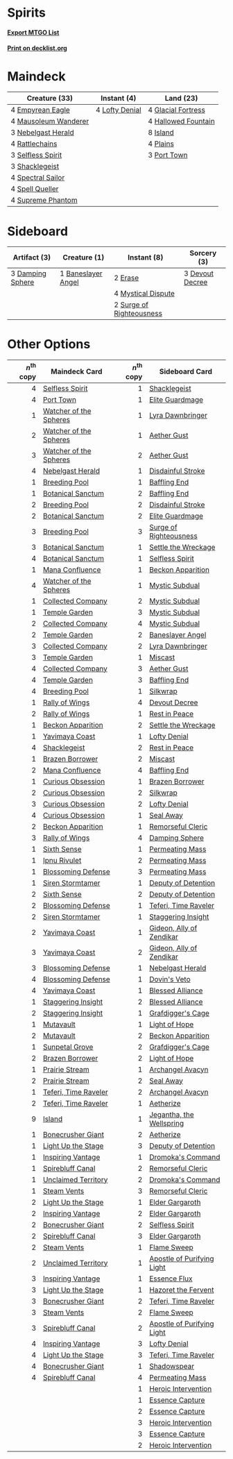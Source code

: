 # Spirits

#### [Export MTGO List](../collection/Spirits/Spirits.txt)
#### [Print on decklist.org](http://decklist.org/?deckmain=4%09Empyrean%20Eagle%0A4%09Glacial%20Fortress%0A4%09Hallowed%20Fountain%0A8%09Island%0A4%09Lofty%20Denial%0A4%09Mausoleum%20Wanderer%0A3%09Nebelgast%20Herald%0A4%09Plains%0A3%09Port%20Town%0A4%09Rattlechains%0A3%09Selfless%20Spirit%0A3%09Shacklegeist%0A4%09Spectral%20Sailor%0A4%09Spell%20Queller%0A4%09Supreme%20Phantom&deckside=1%09Baneslayer%20Angel%0A3%09Damping%20Sphere%0A3%09Devout%20Decree%0A2%09Erase%0A4%09Mystical%20Dispute%0A2%09Surge%20of%20Righteousness)
# Maindeck

|                                         Creature (33)                                         |                                       Instant (4)                                       |                                          Land (23)                                          |
|-----------------------------------------------------------------------------------------------|-----------------------------------------------------------------------------------------|---------------------------------------------------------------------------------------------|
|4 [Empyrean Eagle](http://gatherer.wizards.com/Pages/Card/Details.aspx?multiverseid=466962)    |4 [Lofty Denial](http://gatherer.wizards.com/Pages/Card/Details.aspx?multiverseid=485379)|4 [Glacial Fortress](http://gatherer.wizards.com/Pages/Card/Details.aspx?multiverseid=190562)|
|4 [Mausoleum Wanderer](http://gatherer.wizards.com/Pages/Card/Details.aspx?multiverseid=414364)|                                                                                         |4 [Hallowed Fountain](http://gatherer.wizards.com/Pages/Card/Details.aspx?multiverseid=97071)|
|3 [Nebelgast Herald](http://gatherer.wizards.com/Pages/Card/Details.aspx?multiverseid=414366)  |                                                                                         |8 [Island](http://gatherer.wizards.com/Pages/Card/Details.aspx?multiverseid=439857)          |
|4 [Rattlechains](http://gatherer.wizards.com/Pages/Card/Details.aspx?multiverseid=409824)      |                                                                                         |4 [Plains](http://gatherer.wizards.com/Pages/Card/Details.aspx?multiverseid=439856)          |
|3 [Selfless Spirit](http://gatherer.wizards.com/Pages/Card/Details.aspx?multiverseid=414332)   |                                                                                         |3 [Port Town](http://gatherer.wizards.com/Pages/Card/Details.aspx?multiverseid=410046)       |
|3 [Shacklegeist](http://gatherer.wizards.com/Pages/Card/Details.aspx?multiverseid=488252)      |                                                                                         |                                                                                             |
|4 [Spectral Sailor](http://gatherer.wizards.com/Pages/Card/Details.aspx?multiverseid=466830)   |                                                                                         |                                                                                             |
|4 [Spell Queller](http://gatherer.wizards.com/Pages/Card/Details.aspx?multiverseid=414494)     |                                                                                         |                                                                                             |
|4 [Supreme Phantom](http://gatherer.wizards.com/Pages/Card/Details.aspx?multiverseid=447212)   |                                                                                         |                                                                                             |


# Sideboard

|                                       Artifact (3)                                        |                                        Creature (1)                                         |                                            Instant (8)                                            |                                       Sorcery (3)                                        |
|-------------------------------------------------------------------------------------------|---------------------------------------------------------------------------------------------|---------------------------------------------------------------------------------------------------|------------------------------------------------------------------------------------------|
|3 [Damping Sphere](http://gatherer.wizards.com/Pages/Card/Details.aspx?multiverseid=443101)|1 [Baneslayer Angel](http://gatherer.wizards.com/Pages/Card/Details.aspx?multiverseid=191065)|2 [Erase](http://gatherer.wizards.com/Pages/Card/Details.aspx?multiverseid=386533)                 |3 [Devout Decree](http://gatherer.wizards.com/Pages/Card/Details.aspx?multiverseid=466767)|
|                                                                                           |                                                                                             |4 [Mystical Dispute](http://gatherer.wizards.com/Pages/Card/Details.aspx?multiverseid=473020)      |                                                                                          |
|                                                                                           |                                                                                             |2 [Surge of Righteousness](http://gatherer.wizards.com/Pages/Card/Details.aspx?multiverseid=394720)|                                                                                          |


# Other Options

|*n*<sup>th</sup> copy|                                          Maindeck Card                                          |*n*<sup>th</sup> copy|                                           Sideboard Card                                            |
|--------------------:|-------------------------------------------------------------------------------------------------|--------------------:|-----------------------------------------------------------------------------------------------------|
|                    4|[Selfless Spirit](http://gatherer.wizards.com/Pages/Card/Details.aspx?multiverseid=414332)       |                    1|[Shacklegeist](http://gatherer.wizards.com/Pages/Card/Details.aspx?multiverseid=488252)              |
|                    4|[Port Town](http://gatherer.wizards.com/Pages/Card/Details.aspx?multiverseid=410046)             |                    1|[Elite Guardmage](http://gatherer.wizards.com/Pages/Card/Details.aspx?multiverseid=461122)           |
|                    1|[Watcher of the Spheres](http://gatherer.wizards.com/Pages/Card/Details.aspx?multiverseid=485550)|                    1|[Lyra Dawnbringer](http://gatherer.wizards.com/Pages/Card/Details.aspx?multiverseid=442914)          |
|                    2|[Watcher of the Spheres](http://gatherer.wizards.com/Pages/Card/Details.aspx?multiverseid=485550)|                    1|[Aether Gust](http://gatherer.wizards.com/Pages/Card/Details.aspx?multiverseid=466796)               |
|                    3|[Watcher of the Spheres](http://gatherer.wizards.com/Pages/Card/Details.aspx?multiverseid=485550)|                    2|[Aether Gust](http://gatherer.wizards.com/Pages/Card/Details.aspx?multiverseid=466796)               |
|                    4|[Nebelgast Herald](http://gatherer.wizards.com/Pages/Card/Details.aspx?multiverseid=414366)      |                    1|[Disdainful Stroke](http://gatherer.wizards.com/Pages/Card/Details.aspx?multiverseid=420705)         |
|                    1|[Breeding Pool](http://gatherer.wizards.com/Pages/Card/Details.aspx?multiverseid=97088)          |                    1|[Baffling End](http://gatherer.wizards.com/Pages/Card/Details.aspx?multiverseid=439658)              |
|                    1|[Botanical Sanctum](http://gatherer.wizards.com/Pages/Card/Details.aspx?multiverseid=417817)     |                    2|[Baffling End](http://gatherer.wizards.com/Pages/Card/Details.aspx?multiverseid=439658)              |
|                    2|[Breeding Pool](http://gatherer.wizards.com/Pages/Card/Details.aspx?multiverseid=97088)          |                    2|[Disdainful Stroke](http://gatherer.wizards.com/Pages/Card/Details.aspx?multiverseid=420705)         |
|                    2|[Botanical Sanctum](http://gatherer.wizards.com/Pages/Card/Details.aspx?multiverseid=417817)     |                    2|[Elite Guardmage](http://gatherer.wizards.com/Pages/Card/Details.aspx?multiverseid=461122)           |
|                    3|[Breeding Pool](http://gatherer.wizards.com/Pages/Card/Details.aspx?multiverseid=97088)          |                    3|[Surge of Righteousness](http://gatherer.wizards.com/Pages/Card/Details.aspx?multiverseid=394720)    |
|                    3|[Botanical Sanctum](http://gatherer.wizards.com/Pages/Card/Details.aspx?multiverseid=417817)     |                    1|[Settle the Wreckage](http://gatherer.wizards.com/Pages/Card/Details.aspx?multiverseid=435186)       |
|                    4|[Botanical Sanctum](http://gatherer.wizards.com/Pages/Card/Details.aspx?multiverseid=417817)     |                    1|[Selfless Spirit](http://gatherer.wizards.com/Pages/Card/Details.aspx?multiverseid=414332)           |
|                    1|[Mana Confluence](http://gatherer.wizards.com/Pages/Card/Details.aspx?multiverseid=409573)       |                    1|[Beckon Apparition](http://gatherer.wizards.com/Pages/Card/Details.aspx?multiverseid=157415)         |
|                    4|[Watcher of the Spheres](http://gatherer.wizards.com/Pages/Card/Details.aspx?multiverseid=485550)|                    1|[Mystic Subdual](http://gatherer.wizards.com/Pages/Card/Details.aspx?multiverseid=479577)            |
|                    1|[Collected Company](http://gatherer.wizards.com/Pages/Card/Details.aspx?multiverseid=394519)     |                    2|[Mystic Subdual](http://gatherer.wizards.com/Pages/Card/Details.aspx?multiverseid=479577)            |
|                    1|[Temple Garden](http://gatherer.wizards.com/Pages/Card/Details.aspx?multiverseid=405112)         |                    3|[Mystic Subdual](http://gatherer.wizards.com/Pages/Card/Details.aspx?multiverseid=479577)            |
|                    2|[Collected Company](http://gatherer.wizards.com/Pages/Card/Details.aspx?multiverseid=394519)     |                    4|[Mystic Subdual](http://gatherer.wizards.com/Pages/Card/Details.aspx?multiverseid=479577)            |
|                    2|[Temple Garden](http://gatherer.wizards.com/Pages/Card/Details.aspx?multiverseid=405112)         |                    2|[Baneslayer Angel](http://gatherer.wizards.com/Pages/Card/Details.aspx?multiverseid=191065)          |
|                    3|[Collected Company](http://gatherer.wizards.com/Pages/Card/Details.aspx?multiverseid=394519)     |                    2|[Lyra Dawnbringer](http://gatherer.wizards.com/Pages/Card/Details.aspx?multiverseid=442914)          |
|                    3|[Temple Garden](http://gatherer.wizards.com/Pages/Card/Details.aspx?multiverseid=405112)         |                    1|[Miscast](http://gatherer.wizards.com/Pages/Card/Details.aspx?multiverseid=485380)                   |
|                    4|[Collected Company](http://gatherer.wizards.com/Pages/Card/Details.aspx?multiverseid=394519)     |                    3|[Aether Gust](http://gatherer.wizards.com/Pages/Card/Details.aspx?multiverseid=466796)               |
|                    4|[Temple Garden](http://gatherer.wizards.com/Pages/Card/Details.aspx?multiverseid=405112)         |                    3|[Baffling End](http://gatherer.wizards.com/Pages/Card/Details.aspx?multiverseid=439658)              |
|                    4|[Breeding Pool](http://gatherer.wizards.com/Pages/Card/Details.aspx?multiverseid=97088)          |                    1|[Silkwrap](http://gatherer.wizards.com/Pages/Card/Details.aspx?multiverseid=394699)                  |
|                    1|[Rally of Wings](http://gatherer.wizards.com/Pages/Card/Details.aspx?multiverseid=460954)        |                    4|[Devout Decree](http://gatherer.wizards.com/Pages/Card/Details.aspx?multiverseid=466767)             |
|                    2|[Rally of Wings](http://gatherer.wizards.com/Pages/Card/Details.aspx?multiverseid=460954)        |                    1|[Rest in Peace](http://gatherer.wizards.com/Pages/Card/Details.aspx?multiverseid=442021)             |
|                    1|[Beckon Apparition](http://gatherer.wizards.com/Pages/Card/Details.aspx?multiverseid=157415)     |                    2|[Settle the Wreckage](http://gatherer.wizards.com/Pages/Card/Details.aspx?multiverseid=435186)       |
|                    1|[Yavimaya Coast](http://gatherer.wizards.com/Pages/Card/Details.aspx?multiverseid=129810)        |                    1|[Lofty Denial](http://gatherer.wizards.com/Pages/Card/Details.aspx?multiverseid=485379)              |
|                    4|[Shacklegeist](http://gatherer.wizards.com/Pages/Card/Details.aspx?multiverseid=488252)          |                    2|[Rest in Peace](http://gatherer.wizards.com/Pages/Card/Details.aspx?multiverseid=442021)             |
|                    1|[Brazen Borrower](http://gatherer.wizards.com/Pages/Card/Details.aspx?multiverseid=473001)       |                    2|[Miscast](http://gatherer.wizards.com/Pages/Card/Details.aspx?multiverseid=485380)                   |
|                    2|[Mana Confluence](http://gatherer.wizards.com/Pages/Card/Details.aspx?multiverseid=409573)       |                    4|[Baffling End](http://gatherer.wizards.com/Pages/Card/Details.aspx?multiverseid=439658)              |
|                    1|[Curious Obsession](http://gatherer.wizards.com/Pages/Card/Details.aspx?multiverseid=439692)     |                    1|[Brazen Borrower](http://gatherer.wizards.com/Pages/Card/Details.aspx?multiverseid=473001)           |
|                    2|[Curious Obsession](http://gatherer.wizards.com/Pages/Card/Details.aspx?multiverseid=439692)     |                    2|[Silkwrap](http://gatherer.wizards.com/Pages/Card/Details.aspx?multiverseid=394699)                  |
|                    3|[Curious Obsession](http://gatherer.wizards.com/Pages/Card/Details.aspx?multiverseid=439692)     |                    2|[Lofty Denial](http://gatherer.wizards.com/Pages/Card/Details.aspx?multiverseid=485379)              |
|                    4|[Curious Obsession](http://gatherer.wizards.com/Pages/Card/Details.aspx?multiverseid=439692)     |                    1|[Seal Away](http://gatherer.wizards.com/Pages/Card/Details.aspx?multiverseid=442919)                 |
|                    2|[Beckon Apparition](http://gatherer.wizards.com/Pages/Card/Details.aspx?multiverseid=157415)     |                    1|[Remorseful Cleric](http://gatherer.wizards.com/Pages/Card/Details.aspx?multiverseid=447169)         |
|                    3|[Rally of Wings](http://gatherer.wizards.com/Pages/Card/Details.aspx?multiverseid=460954)        |                    4|[Damping Sphere](http://gatherer.wizards.com/Pages/Card/Details.aspx?multiverseid=443101)            |
|                    1|[Sixth Sense](http://gatherer.wizards.com/Pages/Card/Details.aspx?multiverseid=426889)           |                    1|[Permeating Mass](http://gatherer.wizards.com/Pages/Card/Details.aspx?multiverseid=414467)           |
|                    1|[Ipnu Rivulet](http://gatherer.wizards.com/Pages/Card/Details.aspx?multiverseid=430869)          |                    2|[Permeating Mass](http://gatherer.wizards.com/Pages/Card/Details.aspx?multiverseid=414467)           |
|                    1|[Blossoming Defense](http://gatherer.wizards.com/Pages/Card/Details.aspx?multiverseid=417719)    |                    3|[Permeating Mass](http://gatherer.wizards.com/Pages/Card/Details.aspx?multiverseid=414467)           |
|                    1|[Siren Stormtamer](http://gatherer.wizards.com/Pages/Card/Details.aspx?multiverseid=435232)      |                    1|[Deputy of Detention](http://gatherer.wizards.com/Pages/Card/Details.aspx?multiverseid=457309)       |
|                    2|[Sixth Sense](http://gatherer.wizards.com/Pages/Card/Details.aspx?multiverseid=426889)           |                    2|[Deputy of Detention](http://gatherer.wizards.com/Pages/Card/Details.aspx?multiverseid=457309)       |
|                    2|[Blossoming Defense](http://gatherer.wizards.com/Pages/Card/Details.aspx?multiverseid=417719)    |                    1|[Teferi, Time Raveler](http://gatherer.wizards.com/Pages/Card/Details.aspx?multiverseid=461148)      |
|                    2|[Siren Stormtamer](http://gatherer.wizards.com/Pages/Card/Details.aspx?multiverseid=435232)      |                    1|[Staggering Insight](http://gatherer.wizards.com/Pages/Card/Details.aspx?multiverseid=476479)        |
|                    2|[Yavimaya Coast](http://gatherer.wizards.com/Pages/Card/Details.aspx?multiverseid=129810)        |                    1|[Gideon, Ally of Zendikar](http://gatherer.wizards.com/Pages/Card/Details.aspx?multiverseid=401897)  |
|                    3|[Yavimaya Coast](http://gatherer.wizards.com/Pages/Card/Details.aspx?multiverseid=129810)        |                    2|[Gideon, Ally of Zendikar](http://gatherer.wizards.com/Pages/Card/Details.aspx?multiverseid=401897)  |
|                    3|[Blossoming Defense](http://gatherer.wizards.com/Pages/Card/Details.aspx?multiverseid=417719)    |                    1|[Nebelgast Herald](http://gatherer.wizards.com/Pages/Card/Details.aspx?multiverseid=414366)          |
|                    4|[Blossoming Defense](http://gatherer.wizards.com/Pages/Card/Details.aspx?multiverseid=417719)    |                    1|[Dovin's Veto](http://gatherer.wizards.com/Pages/Card/Details.aspx?multiverseid=461120)              |
|                    4|[Yavimaya Coast](http://gatherer.wizards.com/Pages/Card/Details.aspx?multiverseid=129810)        |                    1|[Blessed Alliance](http://gatherer.wizards.com/Pages/Card/Details.aspx?multiverseid=414302)          |
|                    1|[Staggering Insight](http://gatherer.wizards.com/Pages/Card/Details.aspx?multiverseid=476479)    |                    2|[Blessed Alliance](http://gatherer.wizards.com/Pages/Card/Details.aspx?multiverseid=414302)          |
|                    2|[Staggering Insight](http://gatherer.wizards.com/Pages/Card/Details.aspx?multiverseid=476479)    |                    1|[Grafdigger's Cage](http://gatherer.wizards.com/Pages/Card/Details.aspx?multiverseid=278452)         |
|                    1|[Mutavault](http://gatherer.wizards.com/Pages/Card/Details.aspx?multiverseid=370733)             |                    1|[Light of Hope](http://gatherer.wizards.com/Pages/Card/Details.aspx?multiverseid=479540)             |
|                    2|[Mutavault](http://gatherer.wizards.com/Pages/Card/Details.aspx?multiverseid=370733)             |                    2|[Beckon Apparition](http://gatherer.wizards.com/Pages/Card/Details.aspx?multiverseid=157415)         |
|                    1|[Sunpetal Grove](http://gatherer.wizards.com/Pages/Card/Details.aspx?multiverseid=420946)        |                    2|[Grafdigger's Cage](http://gatherer.wizards.com/Pages/Card/Details.aspx?multiverseid=278452)         |
|                    2|[Brazen Borrower](http://gatherer.wizards.com/Pages/Card/Details.aspx?multiverseid=473001)       |                    2|[Light of Hope](http://gatherer.wizards.com/Pages/Card/Details.aspx?multiverseid=479540)             |
|                    1|[Prairie Stream](http://gatherer.wizards.com/Pages/Card/Details.aspx?multiverseid=401998)        |                    1|[Archangel Avacyn](http://gatherer.wizards.com/Pages/Card/Details.aspx?multiverseid=409741)          |
|                    2|[Prairie Stream](http://gatherer.wizards.com/Pages/Card/Details.aspx?multiverseid=401998)        |                    2|[Seal Away](http://gatherer.wizards.com/Pages/Card/Details.aspx?multiverseid=442919)                 |
|                    1|[Teferi, Time Raveler](http://gatherer.wizards.com/Pages/Card/Details.aspx?multiverseid=461148)  |                    2|[Archangel Avacyn](http://gatherer.wizards.com/Pages/Card/Details.aspx?multiverseid=409741)          |
|                    2|[Teferi, Time Raveler](http://gatherer.wizards.com/Pages/Card/Details.aspx?multiverseid=461148)  |                    1|[Aetherize](http://gatherer.wizards.com/Pages/Card/Details.aspx?multiverseid=405119)                 |
|                    9|[Island](http://gatherer.wizards.com/Pages/Card/Details.aspx?multiverseid=439857)                |                    1|[Jegantha, the Wellspring](http://gatherer.wizards.com/Pages/Card/Details.aspx?multiverseid=479742)  |
|                    1|[Bonecrusher Giant](http://gatherer.wizards.com/Pages/Card/Details.aspx?multiverseid=473077)     |                    2|[Aetherize](http://gatherer.wizards.com/Pages/Card/Details.aspx?multiverseid=405119)                 |
|                    1|[Light Up the Stage](http://gatherer.wizards.com/Pages/Card/Details.aspx?multiverseid=457251)    |                    3|[Deputy of Detention](http://gatherer.wizards.com/Pages/Card/Details.aspx?multiverseid=457309)       |
|                    1|[Inspiring Vantage](http://gatherer.wizards.com/Pages/Card/Details.aspx?multiverseid=417819)     |                    1|[Dromoka's Command](http://gatherer.wizards.com/Pages/Card/Details.aspx?multiverseid=394558)         |
|                    1|[Spirebluff Canal](http://gatherer.wizards.com/Pages/Card/Details.aspx?multiverseid=417822)      |                    2|[Remorseful Cleric](http://gatherer.wizards.com/Pages/Card/Details.aspx?multiverseid=447169)         |
|                    1|[Unclaimed Territory](http://gatherer.wizards.com/Pages/Card/Details.aspx?multiverseid=435419)   |                    2|[Dromoka's Command](http://gatherer.wizards.com/Pages/Card/Details.aspx?multiverseid=394558)         |
|                    1|[Steam Vents](http://gatherer.wizards.com/Pages/Card/Details.aspx?multiverseid=405109)           |                    3|[Remorseful Cleric](http://gatherer.wizards.com/Pages/Card/Details.aspx?multiverseid=447169)         |
|                    2|[Light Up the Stage](http://gatherer.wizards.com/Pages/Card/Details.aspx?multiverseid=457251)    |                    1|[Elder Gargaroth](http://gatherer.wizards.com/Pages/Card/Details.aspx?multiverseid=485502)           |
|                    2|[Inspiring Vantage](http://gatherer.wizards.com/Pages/Card/Details.aspx?multiverseid=417819)     |                    2|[Elder Gargaroth](http://gatherer.wizards.com/Pages/Card/Details.aspx?multiverseid=485502)           |
|                    2|[Bonecrusher Giant](http://gatherer.wizards.com/Pages/Card/Details.aspx?multiverseid=473077)     |                    2|[Selfless Spirit](http://gatherer.wizards.com/Pages/Card/Details.aspx?multiverseid=414332)           |
|                    2|[Spirebluff Canal](http://gatherer.wizards.com/Pages/Card/Details.aspx?multiverseid=417822)      |                    3|[Elder Gargaroth](http://gatherer.wizards.com/Pages/Card/Details.aspx?multiverseid=485502)           |
|                    2|[Steam Vents](http://gatherer.wizards.com/Pages/Card/Details.aspx?multiverseid=405109)           |                    1|[Flame Sweep](http://gatherer.wizards.com/Pages/Card/Details.aspx?multiverseid=466893)               |
|                    2|[Unclaimed Territory](http://gatherer.wizards.com/Pages/Card/Details.aspx?multiverseid=435419)   |                    1|[Apostle of Purifying Light](http://gatherer.wizards.com/Pages/Card/Details.aspx?multiverseid=466760)|
|                    3|[Inspiring Vantage](http://gatherer.wizards.com/Pages/Card/Details.aspx?multiverseid=417819)     |                    1|[Essence Flux](http://gatherer.wizards.com/Pages/Card/Details.aspx?multiverseid=409804)              |
|                    3|[Light Up the Stage](http://gatherer.wizards.com/Pages/Card/Details.aspx?multiverseid=457251)    |                    1|[Hazoret the Fervent](http://gatherer.wizards.com/Pages/Card/Details.aspx?multiverseid=426838)       |
|                    3|[Bonecrusher Giant](http://gatherer.wizards.com/Pages/Card/Details.aspx?multiverseid=473077)     |                    2|[Teferi, Time Raveler](http://gatherer.wizards.com/Pages/Card/Details.aspx?multiverseid=461148)      |
|                    3|[Steam Vents](http://gatherer.wizards.com/Pages/Card/Details.aspx?multiverseid=405109)           |                    2|[Flame Sweep](http://gatherer.wizards.com/Pages/Card/Details.aspx?multiverseid=466893)               |
|                    3|[Spirebluff Canal](http://gatherer.wizards.com/Pages/Card/Details.aspx?multiverseid=417822)      |                    2|[Apostle of Purifying Light](http://gatherer.wizards.com/Pages/Card/Details.aspx?multiverseid=466760)|
|                    4|[Inspiring Vantage](http://gatherer.wizards.com/Pages/Card/Details.aspx?multiverseid=417819)     |                    3|[Lofty Denial](http://gatherer.wizards.com/Pages/Card/Details.aspx?multiverseid=485379)              |
|                    4|[Light Up the Stage](http://gatherer.wizards.com/Pages/Card/Details.aspx?multiverseid=457251)    |                    3|[Teferi, Time Raveler](http://gatherer.wizards.com/Pages/Card/Details.aspx?multiverseid=461148)      |
|                    4|[Bonecrusher Giant](http://gatherer.wizards.com/Pages/Card/Details.aspx?multiverseid=473077)     |                    1|[Shadowspear](http://gatherer.wizards.com/Pages/Card/Details.aspx?multiverseid=476487)               |
|                    4|[Spirebluff Canal](http://gatherer.wizards.com/Pages/Card/Details.aspx?multiverseid=417822)      |                    4|[Permeating Mass](http://gatherer.wizards.com/Pages/Card/Details.aspx?multiverseid=414467)           |
|                     |                                                                                                 |                    1|[Heroic Intervention](http://gatherer.wizards.com/Pages/Card/Details.aspx?multiverseid=423776)       |
|                     |                                                                                                 |                    1|[Essence Capture](http://gatherer.wizards.com/Pages/Card/Details.aspx?multiverseid=457181)           |
|                     |                                                                                                 |                    2|[Essence Capture](http://gatherer.wizards.com/Pages/Card/Details.aspx?multiverseid=457181)           |
|                     |                                                                                                 |                    3|[Heroic Intervention](http://gatherer.wizards.com/Pages/Card/Details.aspx?multiverseid=423776)       |
|                     |                                                                                                 |                    3|[Essence Capture](http://gatherer.wizards.com/Pages/Card/Details.aspx?multiverseid=457181)           |
|                     |                                                                                                 |                    2|[Heroic Intervention](http://gatherer.wizards.com/Pages/Card/Details.aspx?multiverseid=423776)       |

